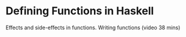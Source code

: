 # Defining Functions in Haskell

Effects and side-effects in functions. Writing functions  (video 38 mins)

